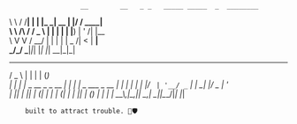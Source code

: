                       __        __   _ _   _____ _____  _  ________     
 \ \      / /__| | | |_   _|  __ \| |/ /  ____|    
  \ \ /\ / / _ \ | |   | | | |__) | ' /| |__       
   \ V  V /  __/ | |   | | |  _  /|  < |  __|      
    \_/\_/ \___|_|_|   |_| |_| \_\_|\_\|_|         
   ___                      _     _   _            
  / _ \                    | |   | | (_)           
 | | | |_   _  __ _ _ __ __| |   | |_ _  ___  _ __ 
 | | | | | | |/ _` | '__/ _` |   | __| |/ _ \| '_ \
 | |_| | |_| | (_| | | | (_| |   | |_| | (_) | | | |
  \__\_\\__,_|\__,_|_|  \__,_|    \__|_|\___/|_| |_|

        built to attract trouble. 🐍🛡️







